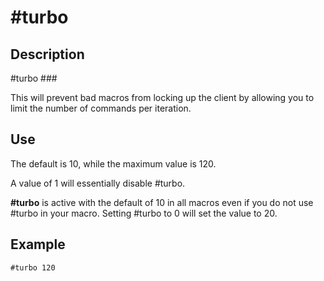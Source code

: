 # \#turbo

## Description

\#turbo \#\#\#

This will prevent bad macros from locking up the client by allowing you to limit the number of commands per iteration.

## Use

The default is 10, while the maximum value is 120.

A value of 1 will essentially disable \#turbo.

**\#turbo** is active with the default of 10 in all macros even if you do not use \#turbo in your macro. Setting \#turbo to 0 will set the value to 20.

## Example

```text
#turbo 120
```
